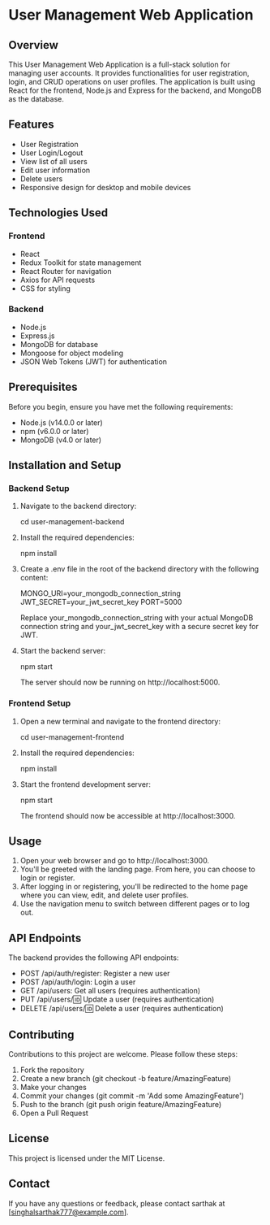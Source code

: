 # User Management Web Application

## Overview

This User Management Web Application is a full-stack solution for managing user accounts. It provides functionalities for user registration, login, and CRUD operations on user profiles. The application is built using React for the frontend, Node.js and Express for the backend, and MongoDB as the database.

## Features

- User Registration
- User Login/Logout
- View list of all users
- Edit user information
- Delete users
- Responsive design for desktop and mobile devices

## Technologies Used

### Frontend
- React
- Redux Toolkit for state management
- React Router for navigation
- Axios for API requests
- CSS for styling

### Backend
- Node.js
- Express.js
- MongoDB for database
- Mongoose for object modeling
- JSON Web Tokens (JWT) for authentication

## Prerequisites

Before you begin, ensure you have met the following requirements:

- Node.js (v14.0.0 or later)
- npm (v6.0.0 or later)
- MongoDB (v4.0 or later)

## Installation and Setup

### Backend Setup

1. Navigate to the backend directory:
   
   cd user-management-backend
   

2. Install the required dependencies:
   
   npm install
   

3. Create a .env file in the root of the backend directory with the following content:
   
   MONGO_URI=your_mongodb_connection_string
   JWT_SECRET=your_jwt_secret_key
   PORT=5000
   
   Replace your_mongodb_connection_string with your actual MongoDB connection string and your_jwt_secret_key with a secure secret key for JWT.

4. Start the backend server:
   
   npm start
   
   The server should now be running on http://localhost:5000.

### Frontend Setup

1. Open a new terminal and navigate to the frontend directory:
   
   cd user-management-frontend
   

2. Install the required dependencies:
   
   npm install
   

3. Start the frontend development server:
   
   npm start
   
   The frontend should now be accessible at http://localhost:3000.

## Usage

1. Open your web browser and go to http://localhost:3000.
2. You'll be greeted with the landing page. From here, you can choose to login or register.
3. After logging in or registering, you'll be redirected to the home page where you can view, edit, and delete user profiles.
4. Use the navigation menu to switch between different pages or to log out.

## API Endpoints

The backend provides the following API endpoints:

- POST /api/auth/register: Register a new user
- POST /api/auth/login: Login a user
- GET /api/users: Get all users (requires authentication)
- PUT /api/users/:id: Update a user (requires authentication)
- DELETE /api/users/:id: Delete a user (requires authentication)

## Contributing

Contributions to this project are welcome. Please follow these steps:

1. Fork the repository
2. Create a new branch (git checkout -b feature/AmazingFeature)
3. Make your changes
4. Commit your changes (git commit -m 'Add some AmazingFeature')
5. Push to the branch (git push origin feature/AmazingFeature)
6. Open a Pull Request

## License

This project is licensed under the MIT License.

## Contact

If you have any questions or feedback, please contact sarthak at [singhalsarthak777@example.com].
